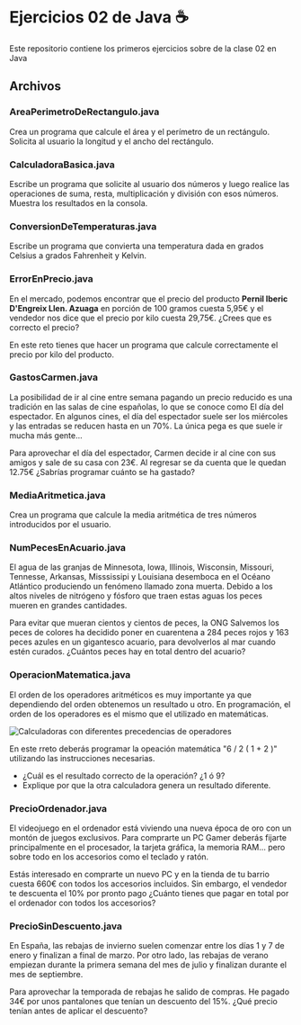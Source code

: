 # Ejercicios 02 de Java ☕

Este repositorio contiene los primeros ejercicios sobre de la clase 02 en Java

## Archivos

### AreaPerimetroDeRectangulo.java
Crea un programa que calcule el área y el perímetro de un rectángulo. Solicita al usuario la longitud y el ancho del rectángulo.

### CalculadoraBasica.java
Escribe un programa que solicite al usuario dos números y luego realice las operaciones de suma, resta, multiplicación y división con esos números.
Muestra los resultados en la consola.

### ConversionDeTemperaturas.java
Escribe un programa que convierta una temperatura dada en grados Celsius a grados Fahrenheit y Kelvin.

### ErrorEnPrecio.java
En el mercado, podemos encontrar que el precio del producto **Pernil Iberic D'Engreix Llen. Azuaga** en porción de 100 gramos cuesta 5,95€ y el vendedor nos dice 
que el precio por kilo cuesta 29,75€. ¿Crees que es correcto el precio?

En este reto tienes que hacer un programa que calcule correctamente el precio por kilo del producto.

### GastosCarmen.java
La posibilidad de ir al cine entre semana pagando un precio reducido es una tradición en las salas de cine españolas, lo que se conoce como El día del espectador.
En algunos cines, el día del espectador suele ser los miércoles y las entradas se reducen hasta en un 70%. La única pega es que suele ir mucha más gente...

Para aprovechar el día del espectador, Carmen decide ir al cine con sus amigos y sale de su casa con 23€. Al regresar se da cuenta que le quedan 12.75€
¿Sabrías programar cuánto se ha gastado?

### MediaAritmetica.java
Crea un programa que calcule la media aritmética de tres números introducidos por el usuario.

### NumPecesEnAcuario.java
El agua de las granjas de Minnesota, Iowa, Illinois, Wisconsin, Missouri, Tennesse, Arkansas, Misssissipi y Louisiana desemboca en el Océano Atlántico produciendo
un fenómeno llamado zona muerta. Debido a los altos niveles de nitrógeno y fósforo que traen estas aguas los peces mueren en grandes cantidades.

Para evitar que mueran cientos y cientos de peces, la ONG Salvemos los peces de colores ha decidido poner en cuarentena a 284 peces rojos y 163 peces azules
en un gigantesco acuario, para devolverlos al mar cuando estén curados. ¿Cuántos peces hay en total dentro del acuario?

### OperacionMatematica.java
El orden de los operadores aritméticos es muy importante ya que dependiendo del orden obtenemos un resultado u otro. En programación, el orden de los operadores 
es el mismo que el utilizado en matemáticas.

![Calculadoras con diferentes precedencias de operadores](https://s1.eestatic.com/2019/06/06/actualidad/actualidad_404223507_130573023_1706x960.jpg)

En este rreto deberás programar la opeación matemática "6 / 2 ( 1 + 2 )" utilizando las instrucciones necesarias.
* ¿Cuál es el resultado correcto de la operación? ¿1 ó 9?
* Explique por que la otra calculadora genera un resultado diferente.

### PrecioOrdenador.java
El videojuego en el ordenador está viviendo una nueva época de oro con un montón de juegos exclusivos. Para comprarte un PC Gamer deberás fijarte principalmente 
en el procesador, la tarjeta gráfica, la memoria RAM... pero sobre todo en los accesorios como el teclado y ratón.

Estás interesado en comprarte un nuevo PC y en la tienda de tu barrio cuesta 660€ con todos los accesorios incluidos. Sin embargo, el vendedor te descuenta el 10% 
por pronto pago ¿Cuánto tienes que pagar en total por el ordenador con todos los accesorios?

### PrecioSinDescuento.java
En España, las rebajas de invierno suelen comenzar entre los días 1 y 7 de enero y finalizan a final de marzo. Por otro lado, las rebajas de verano empiezan durante 
la primera semana del mes de julio y finalizan durante el mes de septiembre.

Para aprovechar la temporada de rebajas he salido de compras. He pagado 34€ por unos pantalones que tenían un descuento del 15%. ¿Qué precio tenían antes de aplicar 
el descuento?
